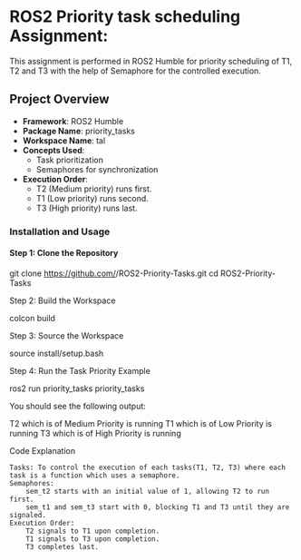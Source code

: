 # ROS2 Priority task scheduling Assignment:
This assignment is performed in ROS2 Humble for priority scheduling of T1, T2 and T3 with the help of Semaphore for the controlled execution.

## **Project Overview**
- **Framework**: ROS2 Humble
- **Package Name**: priority_tasks
- **Workspace Name**: tal
- **Concepts Used**:
  - Task prioritization
  - Semaphores for synchronization
- **Execution Order**:
  - T2 (Medium priority) runs first.
  - T1 (Low priority) runs second.
  - T3 (High priority) runs last.


### **Installation and Usage**

#### **Step 1: Clone the Repository**

git clone https://github.com/<your-username>/ROS2-Priority-Tasks.git
cd ROS2-Priority-Tasks

Step 2: Build the Workspace

colcon build

Step 3: Source the Workspace

source install/setup.bash

Step 4: Run the Task Priority Example

ros2 run priority_tasks priority_tasks

You should see the following output:

T2 which is of Medium Priority is running
T1 which is of Low Priority is running
T3 which is of High Priority is running

Code Explanation

    Tasks: To control the execution of each tasks(T1, T2, T3) where each task is a function which uses a semaphore.
    Semaphores:
        sem_t2 starts with an initial value of 1, allowing T2 to run first.
        sem_t1 and sem_t3 start with 0, blocking T1 and T3 until they are signaled.
    Execution Order:
        T2 signals to T1 upon completion.
        T1 signals to T3 upon completion.
        T3 completes last.
